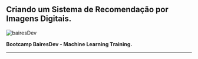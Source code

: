 ## Criando um Sistema de Recomendação por Imagens Digitais.

![bairesDev](https://github.com/user-attachments/assets/38e4f46b-98ba-48fc-86e6-793560fdf4cf)


**Bootcamp BairesDev - Machine Learning Training.**


---




